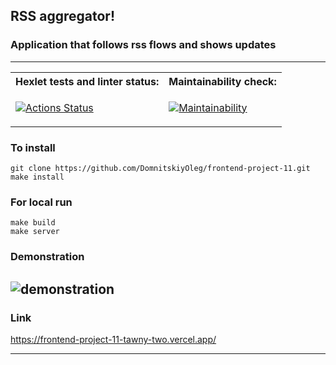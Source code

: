 ## RSS aggregator!
### Application that follows rss flows and shows updates
_________________________________________________________________________________________________________________________

<table>
<tr>
<th>  Hexlet tests and linter status: </th>
<th>  Maintainability check:          </th>
</tr>
<tr>
<td>

[![Actions Status](https://github.com/DomnitskiyOleg/frontend-project-11/workflows/hexlet-check/badge.svg)](https://github.com/DomnitskiyOleg/frontend-project-11/actions)

</td>
<td>

[![Maintainability](https://api.codeclimate.com/v1/badges/690fc1c357df35aa2489/maintainability)](https://codeclimate.com/github/DomnitskiyOleg/frontend-project-11/maintainability)

</td>
</tr>
</table>


### To install 
```
git clone https://github.com/DomnitskiyOleg/frontend-project-11.git
make install
```
### For local run 
```
make build
make server
```
### Demonstration
![demonstration](https://github.com/DomnitskiyOleg/frontend-project-11/assets/119673815/775244d5-ad66-48f2-af34-78f5e4308d1c)
---------------------------------------------------------------------------------------------------------------------------
### Link

https://frontend-project-11-tawny-two.vercel.app/
___________________________________________________________________________________________________________________________


